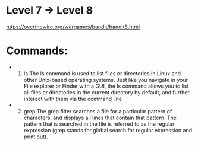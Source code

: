 # Level 7 -> Level 8
https://overthewire.org/wargames/bandit/bandit8.html

# Commands:
* 1. ls
    The ls command is used to list files or directories in Linux and other Unix-based operating systems.
    Just like you navigate in your File explorer or Finder with a GUI, 
    the ls command allows you to list all files or directories in the current directory by default, 
    and further interact with them via the command line

* 2. grep
    The grep filter searches a file for a particular pattern of characters, and displays all lines that 
    contain that pattern. The pattern that is searched in the file is referred to as the regular expression 
    (grep stands for global search for regular expression and print out). 

